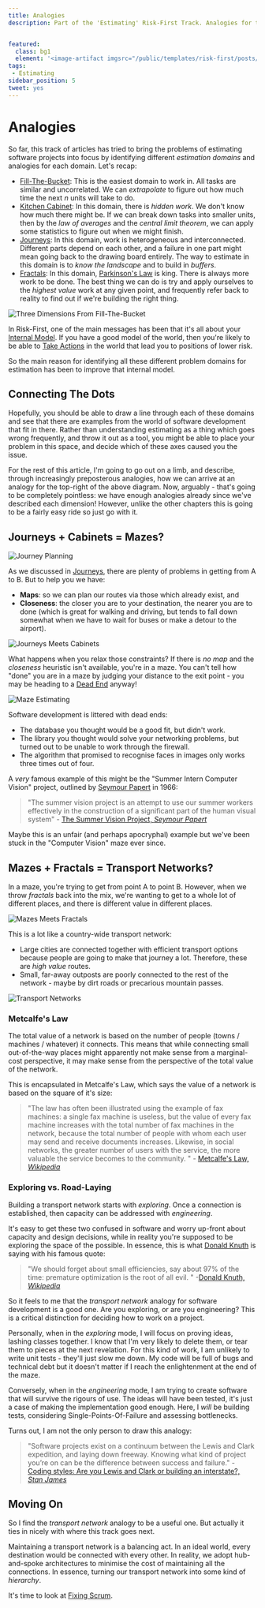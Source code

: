 ```yaml
---
title: Analogies
description: Part of the 'Estimating' Risk-First Track. Analogies for the problems of estimating.


featured: 
  class: bg1
  element: '<image-artifact imgsrc="/public/templates/risk-first/posts/knot.svg">Analogies</image-artifact>'
tags:
 - Estimating
sidebar_position: 5
tweet: yes
---
```


# Analogies

So far, this track of articles has tried to bring the problems of estimating software projects into focus by identifying different _estimation domains_ and analogies for each domain.  Let's recap:

- [Fill-The-Bucket](Fill-The-Bucket):  This is the easiest domain to work in.   All tasks are similar and uncorrelated.  We can _extrapolate_ to figure out how much time the next _n_ units will take to do.
- [Kitchen Cabinet](Kitchen-Cabinet):  In this domain, there is _hidden work_.  We don't know how much there might be.  If we can break down tasks into smaller units, then by the _law of averages_ and the _central limit theorem_, we can apply some statistics to figure out when we might finish.
- [Journeys](Journeys):  In this domain, work is heterogeneous and interconnected.  Different parts depend on each other, and a failure in one part might mean going back to the drawing board entirely.  The way to estimate in this domain is to _know the landscape_ and to build in _buffers_.  
- [Fractals](Fractals):  In this domain, [Parkinson's Law](/risks/Process-Risk#4-bureaucratic-creep) is king.  There is always more work to be done.  The best thing we can do is try and apply ourselves to the _highest value_ work at any given point, and frequently refer back to reality to find out if we're building the right thing.

![Three Dimensions From Fill-The-Bucket](/img/estimates/dimensions.png)

In Risk-First, one of the main messages has been that it's all about your [Internal Model](/tags/Internal-Model).  If you have a good model of the world, then you're likely to be able to [Take Actions](/tags/Take-Action) in the world that lead you to positions of lower risk.

So the main reason for identifying all these different problem domains for estimation has been to improve that internal model.  

## Connecting The Dots

Hopefully, you should be able to draw a line through each of these domains and see that there are examples from the world of software development that fit in there.  Rather than understanding estimating as a thing which goes wrong frequently, and throw it out as a tool, you might be able to place your problem in this space, and decide which of these axes caused you the issue.

For the rest of this article, I'm going to go out on a limb, and describe, through increasingly preposterous analogies, how we can arrive at an analogy for the top-right of the above diagram.  Now, arguably - that's going to be completely pointless:  we have enough analogies already since we've described each dimension!   However, unlike the other chapters this is going to be a fairly easy ride so just go with it.

## Journeys + Cabinets = Mazes?

![Journey Planning](/img/estimates/fill-journey.png)

As we discussed in [Journeys](Journeys), there are plenty of problems in getting from A to B.  But to help you we have:

- **Maps**: so we can plan our routes via those which already exist, and 
- **Closeness**:  the closer you are to your destination, the nearer you are to done (which is great for walking and driving, but tends to fall down somewhat when we have to wait for buses or make a detour to the airport).

![Journeys Meets Cabinets](/img/estimates/dimensions-2.png)

What happens when you relax those constraints?  If there is _no map_ and the _closeness_ heuristic isn't available, you're in a maze.   You can't tell how "done" you are in a maze by judging your distance to the exit point - you may be heading to a [Dead End](/risks/Complexity-Analogies#complexity-dead-ends) anyway!

![Maze Estimating](/img/estimates/mazes.png)

Software development is littered with dead ends:

 - The database you thought would be a good fit, but didn't work.
 - The library you thought would solve your networking problems, but turned out to be unable to work through the firewall.
 - The algorithm that promised to recognise faces in images only works three times out of four. 

A _very_ famous example of this might be the "Summer Intern Computer Vision" project, outlined by [Seymour Papert](https://en.wikipedia.org/wiki/Seymour_Papert) in 1966:

> "The summer vision project is an attempt to use our summer workers effectively in the construction of a significant part of the human visual system" - [The Summer Vision Project, _Seymour Papert_](ftp://publications.ai.mit.edu/ai-publications/pdf/AIM-100.pdf)

Maybe this is an unfair (and perhaps apocryphal) example but we've been stuck in the "Computer Vision" maze ever since.  

## Mazes + Fractals = Transport Networks?


In a maze, you're trying to get from point A to point B.  However, when we throw _fractals_ back into the mix, we're wanting to get to a whole lot of different places, and there is different value in different places.

![Mazes Meets Fractals](/img/estimates/dimensions-3.png)

This is a lot like a country-wide transport network:  

 - Large cities are connected together with efficient transport options because people are going to make that journey a lot.  Therefore, these are _high value_ routes.
 - Small, far-away outposts are poorly connected to the rest of the network - maybe by dirt roads or precarious mountain passes.   

![Transport Networks](/img/estimates/transport.png)

### Metcalfe's Law

The total value of a network is based on the number of people (towns / machines / whatever) it connects.  This means that while connecting small out-of-the-way places might apparently not make sense from a marginal-cost perspective, it may make sense from the perspective of the total value of the network.  

This is encapsulated in Metcalfe's Law, which says the value of a network is based on the square of it's size: 

> "The law has often been illustrated using the example of fax machines: a single fax machine is useless, but the value of every fax machine increases with the total number of fax machines in the network, because the total number of people with whom each user may send and receive documents increases.  Likewise, in social networks, the greater number of users with the service, the more valuable the service becomes to the community. " - [Metcalfe's Law, _Wikipedia_](https://en.wikipedia.org/wiki/Metcalfe's_law)

### Exploring vs. Road-Laying

Building a transport network starts with _exploring_.  Once a connection is established, then capacity can be addressed with _engineering_.  

It's easy to get these two confused in software and worry up-front about capacity and design decisions, while in reality you're supposed to be exploring the space of the possible.  In essence, this is what [Donald Knuth](https://en.wikipedia.org/wiki/Donald_Knuth) is saying with his famous quote:

> "We should forget about small efficiencies, say about 97% of the time: premature optimization is the root of all evil. " -[Donald Knuth, _Wikipedia_](https://en.wikipedia.org/wiki/Program_optimization#When_to_optimize)

So it feels to me that the _transport network_ analogy for software development is a good one.  Are you exploring, or are you engineering?  This is a critical distinction for deciding how to work on a project.

Personally, when in the _exploring_ mode, I will focus on proving ideas, lashing classes together.  I know that I'm very likely to delete them, or tear them to pieces at the next revelation.  For this kind of work, I am unlikely to write unit tests - they'll just slow me down.  My code will be full of bugs and technical debt but it doesn't matter if I reach the enlightenment at the end of the maze.

Conversely, when in the _engineering_ mode, I am trying to create software that will survive the rigours of use.  The ideas will have been tested, it's just a case of making the implementation good enough.  Here, I _will_ be building tests, considering Single-Points-Of-Failure and assessing bottlenecks.

Turns out, I am not the only person to draw this analogy:

>  "Software projects exist on a continuum between the Lewis and Clark expedition, and laying down freeway. Knowing what kind of project you’re on can be the difference between success and failure." - [Coding styles: Are you Lewis and Clark or building an interstate?, _Stan James_](https://www.linkedin.com/pulse/coding-styles-you-lewis-clark-building-interstate-stan-james/)

## Moving On

So I find the _transport network_ analogy to be a useful one.  But actually it ties in nicely with where this track goes next.  

Maintaining a transport network is a balancing act.  In an ideal world, every destination would be connected with every other.  In reality, we adopt hub-and-spoke architectures to minimise the cost of maintaining all the connections.   In essence, turning our transport network into some kind of _hierarchy_.

It's time to look at [Fixing Scrum](Fixing-Scrum).
